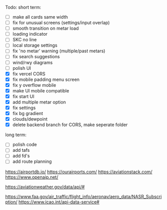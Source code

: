 Todo:
short term:

- [ ] make all cards same width
- [ ] fix for unusual screens (settings/input overlap)
- [ ] smooth transition on metar load
- [ ] loading indicator
- [ ] SKC no line
- [ ] local storage settings
- [ ] fix 'no metar' warning (multiple/past metars)
- [ ] fix search suggestions
- [ ] wind/rwy diagrams
- [ ] polish UI
- [x] fix vercel CORS
- [x] fix mobile padding menu screen
- [x] fix y overflow mobile
- [x] make UI mobile compatible
- [x] fix start UI
- [x] add multiple metar option
- [x] fix settings
- [x] fix bg gradient
- [x] clouds/dewpoint
- [x] delete backend branch for CORS, make seperate folder

long term:
- [ ] polish code
- [ ] add tafs
- [ ] add fd's
- [ ] add route planning

https://airportdb.io/
https://ourairports.com/
https://aviationstack.com/
https://www.openaip.net/

https://aviationweather.gov/data/api/#

https://www.faa.gov/air_traffic/flight_info/aeronav/aero_data/NASR_Subscription/
https://www.icao.int/api-data-service#

